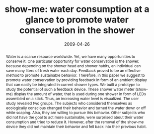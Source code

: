 ---
abstract: Water is a scarce resource worldwide. Yet, we have many  opportunities to
  conserve it. One particular opportunity for water  conservation is the shower, because
  depending on the shower  head and shower habits, an individual can save many liters
  of  fresh water each day. Feedback proved to be an effective method  to promote
  sustainable behavior. Therefore, in this paper we  suggest to promote water conservation
  by providing feedback in  form of an ambient display that can easily be integrated
  in current  shower types. We built a prototype to study the potential of such a  feedback
  device. These shower water meter (show-me) display  the amount of water, that is
  used during one shower in form of  LEDs assembled on a stick. Thus, an increasing
  water level is  visualized. The user study revealed two groups. The subjects who  considered
  themselves as ecologically conscious changed their  behavior and turned the water
  down or off while soaping. Also,  they are willing to pursue this behavior. Other
  subjects who did  not have the goal to act more sustainable, were surprised about  their
  water consumption and tried to reduce it. However, after the  removal of the show-me
  device they did not maintain their  behavior and fell back into their previous habit.
authors:
- Karin Kappel
- Thomas Grechenig
date: '2009-04-26'
featured: false
links:
- name: Publik
  url: https://publik.tuwien.ac.at/showentry.php?ID=183638&lang=2
publication: 'Vortrag: The Fourth International Conference on Persuasive Technology
  (PERSUASIVE 2009), Claremont, California; 26.04.2009 - 29.04.2009; in: "Proceedings
  of the 4th international Conference on Persuasive Technology", ACM, New York (2009),
  ISBN: 978-1-60558-376-1; S. 1 - 6'
publication_types:
- '1'
publishDate: '2009-04-26'
title: 'show-me: water consumption at a glance to promote water conservation in the
  shower'
url_pdf: ''
---